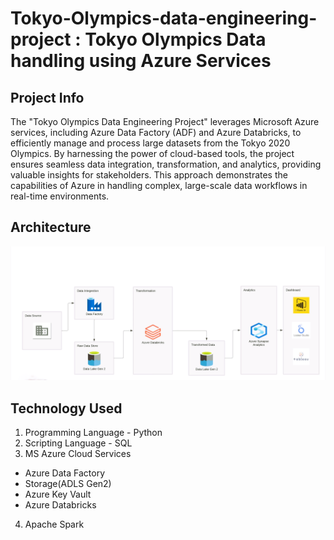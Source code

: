 # Tokyo-Olympics-data-engineering-project : Tokyo Olympics Data handling using Azure Services

## Project Info
The "Tokyo Olympics Data Engineering Project" leverages Microsoft Azure services, including Azure Data Factory (ADF) and Azure Databricks, to efficiently manage and process large datasets from the Tokyo 2020 Olympics. By harnessing the power of cloud-based tools, the project ensures seamless data integration, transformation, and analytics, providing valuable insights for stakeholders. This approach demonstrates the capabilities of Azure in handling complex, large-scale data workflows in real-time environments.

## Architecture
![Project Architecture](Architecture.png)

## Technology Used
1.  Programming Language - Python 
2.  Scripting Language - SQL
3.  MS Azure Cloud Services
  *  Azure Data Factory
  *  Storage(ADLS Gen2)
  *  Azure Key Vault
  *  Azure Databricks 
 4.  Apache Spark
